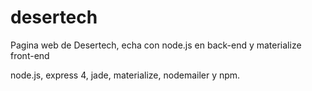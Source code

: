 # desertech
Pagina web de  Desertech, echa con node.js en back-end y materialize front-end

node.js, express 4, jade, materialize, nodemailer y npm.
